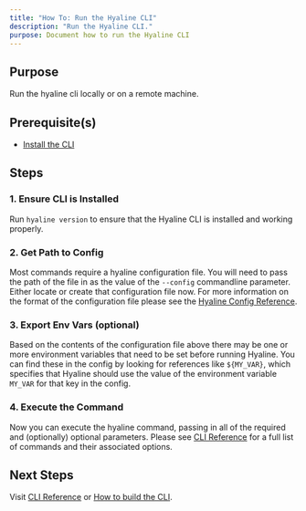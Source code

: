 ```yaml
---
title: "How To: Run the Hyaline CLI"
description: "Run the Hyaline CLI."
purpose: Document how to run the Hyaline CLI
---
```

## Purpose
Run the hyaline cli locally or on a remote machine.

## Prerequisite(s)
* [Install the CLI](./install-cli.md)

## Steps

### 1. Ensure CLI is Installed
Run `hyaline version` to ensure that the Hyaline CLI is installed and working properly.

### 2. Get Path to Config
Most commands require a hyaline configuration file. You will need to pass the path of the file in as the value of the `--config` commandline parameter. Either locate or create that configuration file now. For more information on the format of the configuration file please see the [Hyaline Config Reference](../reference/config.md).

### 3. Export Env Vars (optional)
Based on the contents of the configuration file above there may be one or more environment variables that need to be set before running Hyaline. You can find these in the config by looking for references like `${MY_VAR}`, which specifies that Hyaline should use the value of the environment variable `MY_VAR` for that key in the config.

### 4. Execute the Command
Now you can execute the hyaline command, passing in all of the required and (optionally) optional parameters. Please see [CLI Reference](../reference/cli.md) for a full list of commands and their associated options.

## Next Steps
Visit [CLI Reference](../reference/cli.md) or [How to build the CLI](./build-cli.md).